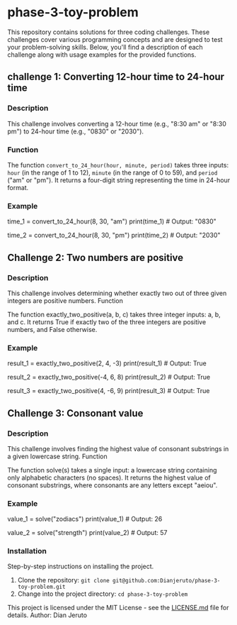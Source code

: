 # phase-3-toy-problem

This repository contains solutions for three coding challenges. These challenges cover various programming concepts and are designed to test your problem-solving skills. Below, you'll find a description of each challenge along with usage examples for the provided functions.

## challenge 1: Converting 12-hour time to 24-hour time

### Description
This challenge involves converting a 12-hour time (e.g., "8:30 am" or "8:30 pm") to 24-hour time (e.g., "0830" or "2030").

### Function
The function `convert_to_24_hour(hour, minute, period)` takes three inputs: `hour` (in the range of 1 to 12), `minute` (in the range of 0 to 59), and `period` ("am" or "pm"). It returns a four-digit string representing the time in 24-hour format.

### Example

time_1 = convert_to_24_hour(8, 30, "am")
print(time_1)  # Output: "0830"

time_2 = convert_to_24_hour(8, 30, "pm")
print(time_2)  # Output: "2030"


## Challenge 2: Two numbers are positive
### Description

This challenge involves determining whether exactly two out of three given integers are positive numbers.
Function

The function exactly_two_positive(a, b, c) takes three integer inputs: a, b, and c. It returns True if exactly two of the three integers are positive numbers, and False otherwise.

### Example
result_1 = exactly_two_positive(2, 4, -3)
print(result_1)  # Output: True

result_2 = exactly_two_positive(-4, 6, 8)
print(result_2)  # Output: True

result_3 = exactly_two_positive(4, -6, 9)
print(result_3)  # Output: True


## Challenge 3: Consonant value
### Description

This challenge involves finding the highest value of consonant substrings in a given lowercase string.
Function

The function solve(s) takes a single input: a lowercase string containing only alphabetic characters (no spaces). It returns the highest value of consonant substrings, where consonants are any letters except "aeiou".
### Example
value_1 = solve("zodiacs")
print(value_1)  # Output: 26

value_2 = solve("strength")
print(value_2)  # Output: 57

### Installation

Step-by-step instructions on installing the project.

1. Clone the repository: `git clone git@github.com:Dianjeruto/phase-3-toy-problem.git`
2. Change into the project directory: `cd phase-3-toy-problem`


This project is licensed under the MIT License - see the [LICENSE.md](LICENSE.md) file for details.
Author: Dian Jeruto

